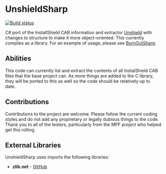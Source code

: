 # UnshieldSharp

[![Build status](https://ci.appveyor.com/api/projects/status/lk7iopwecojr5ejm?svg=true)](https://ci.appveyor.com/project/mnadareski/unshieldsharp)

C# port of the InstallShield CAB information and extractor [Unshield](https://github.com/twogood/unshield/) with changes to structure to make it more object-oriented. This currently compiles as a library. For an example of usage, please see [BurnOutSharp](https://github.com/mnadareski/BurnOutSharp).

## Abilities

This code can currently list and extract the contents of all InstalShield CAB files that the base project can. As more things are added to the C library, they will be ported to this as well so the code should be relatively up to date.

## Contributions

Contributions to the project are welcome. Please follow the current coding styles and do not add any proprietary or legally dubious things to the code. Thank you to all of the testers, particularly from the MPF project who helped get this rolling.

## External Libraries

UnshieldSharp uses imports the following libraries:

- **zlib.net** - [GitHub](https://github.com/cinderblocks/zlib.net)